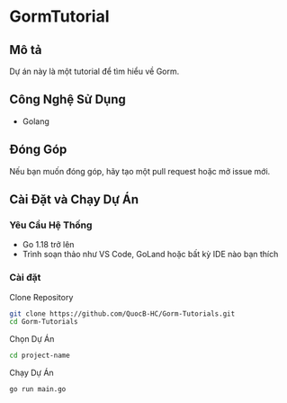 # GormTutorial

## Mô tả

Dự án này là một tutorial để tìm hiểu về Gorm.

## Công Nghệ Sử Dụng

- Golang

## Đóng Góp

Nếu bạn muốn đóng góp, hãy tạo một pull request hoặc mở issue mới.

## Cài Đặt và Chạy Dự Án

### Yêu Cầu Hệ Thống

- Go 1.18 trở lên
- Trình soạn thảo như VS Code, GoLand hoặc bất kỳ IDE nào bạn thích

### Cài đặt

Clone Repository
```sh
git clone https://github.com/QuocB-HC/Gorm-Tutorials.git
cd Gorm-Tutorials
```

Chọn Dự Án
```sh
cd project-name
```

Chạy Dự Án
```sh
go run main.go
```